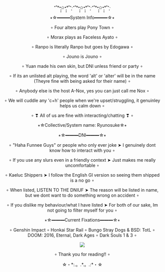 <p align="center">⁺˚*•̩̩͙✩•̩̩͙*˚⁺‧͙⁺˚*•̩̩͙✩•̩̩͙*˚⁺‧͙⁺˚*•̩̩͙✩•̩̩͙*˚⁺‧͙</p>
<p align="center"> ⭒☆━━━System Info━━━☆⭒</p>
<p align="center"> ∘ Four alters play Pony Town ∘</p>
<p align="center"> ∘ Morax plays as Faceless Ayato ∘ </p>
<p align="center"> ∘ Ranpo is literally Ranpo but goes by Edogawa ∘</p>
<p align="center"> ∘ Jouno is Jouno ∘</p>
<p align="center"> ∘ Yuan made his own skin, but DNI unless friend or party ∘</p>
<p align="center"> ∘ If its an unlisted alt playing, the word 'alt' or 'alter' will be in the name (Theyre fine with being asked for their name) ∘</p>
<p align="center"> ∘ Anybody else is the host A-Nox, yes you can just call me Nox ∘</p>
<p align="center"> ∘ We will cuddle any 'c+h' people when we're upset/struggling, it genuinley helps us calm down ∘</p>
<p align="center"> ∘ ❣ All of us are fine with interacting/chatting ❣ ∘</p>
<p align="center">⭒☆Collective/System name: Ryunosuke☆⭒</p>


  <p align="center">  ⭒☆━━━DNI━━━☆⭒</p>
   <p align="center">  ∘ "Haha Funnee Guys" or people who only ever joke ➤ I genuinely dont know how to interact with you ∘</p>
   <p align="center"> ∘ If you use any slurs even in a friendly context ➤ Just makes me really uncomfortable ∘</p>
   <p align="center"> ∘ Kaeluc Shippers ➤ I follow the English GI version so seeing them shipped is a no go ∘</p>
   <p align="center"> ∘ When listed, LISTEN TO THE DNIUF ➤ The reason will be listed in name, but we dont want to do something wrong on accident ∘</p>
   <p align="center"> ∘ If you dislike my behaviour/what I have listed ➤ For both of our sake, Im not going to filter myself for you ∘</p>
    

  <p align="center"> ⭒☆━━━Current Fixations━━━☆⭒</p>
  <p align="center"> ∘ Genshin Impact ∘ Honkai Star Rail ∘ Bungo Stray Dogs & BSD: TotL ∘ DOOM: 2016, Eternal, Dark Ages ∘ Dark Souls 1 & 3 ∘</p>
 
<p align="center"> <img src="https://c.tenor.com/VwFujH9Hw7oAAAAC/tenor.gif" /> </p>
<p align="center">  ∘ Thank you for reading!! ∘</p>
<p align="center">☆・*:.。.*.。.:*・☆</p>
<!--
**OsmanthusWineDad/OsmanthusWineDad** is a ✨ _special_ ✨ repository because its `README.md` (this file) appears on your GitHub profile.

Here are some ideas to get you started:

- 🔭 I’m currently working on ...
- 🌱 I’m currently learning ...
- 👯 I’m looking to collaborate on ...
- 🤔 I’m looking for help with ...
- 💬 Ask me about ...
- 📫 How to reach me: ...
- 😄 Pronouns: ...
- ⚡ Fun fact: ...
-->
